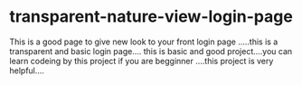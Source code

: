 # transparent-nature-view-login-page
This is a good page to give new look to your front login page .....this is a transparent and basic login page....
this is basic and good project....you can learn codeing by this project if you are begginner ....this project is very helpful....
